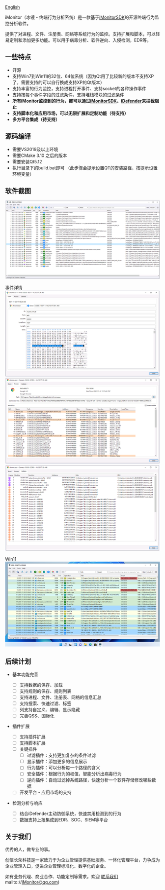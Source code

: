 [English](./README_EN.md) 

iMonitor（冰镜 - 终端行为分析系统）是一款基于[iMonitorSDK](https://github.com/wecooperate/iMonitorSDK)的开源终端行为监控分析软件。

提供了对进程、文件、注册表、网络等系统行为的监控。支持扩展和脚本，可以轻易定制和添加更多功能。可以用于病毒分析、软件逆向、入侵检测，EDR等。

## 一些特点

-   开源
-   支持Win7到Win11的32位、64位系统（因为Qt用了比较新的版本不支持XP了，需要支持的可以自行换成支持XP的Qt版本）
-   支持丰富的行为监控，支持进程打开事件、支持socket的各种操作事件
-   支持按每个事件字段的过滤条件，支持堆栈模块的过滤条件
-   **所有iMonitor监控到的行为，都可以通过[iMonitorSDK](https://github.com/wecooperate/iMonitorSDK)、[iDefender](https://github.com/wecooperate/iDefender)来拦截阻止**
-   **支持脚本化和应用市场，可以无限扩展和定制功能（待支持）**
-   **多方平台集成（待支持）**

## 源码编译

-   需要VS2019及以上环境
-   需要CMake 3.10 之后的版本
-   需要安装Qt5.12
-   执行目录下的build.bat即可 （此步骤会提示设置QT的安装路径，按提示设置环境变量）

## 软件截图

![normal](./doc/normal.png)

事件详情
![](./doc/bin.png)
![process](./doc/process.png)
![callstack](./doc/callstack.png)

Win11
![color](./doc/color.png)

## 后续计划

- 基本功能完善

  - [ ] 支持数据的保存、加载
  - [ ] 支持规则的保存、规则列表
  - [ ] 支持进程、文件、注册表、网络的信息汇总
  - [ ] 支持搜索、快速过滤、标签
  - [ ] 列支持自定义、编辑、显示隐藏
  - [ ] 完善QSS、国际化
- 插件扩展

  - [ ] 支持插件扩展
  - [ ] 支持脚本扩展
  - [ ] 关键插件
    - [ ] 过滤插件：支持更加复杂的条件过滤
    - [ ] 显示插件：添加更多的信息展示
    - [ ] 行为插件：可以分析每一个路径的含义
    - [ ] 安全插件：根据行为的权值，智能分析出病毒行为
    - [ ] 逆向插件：自动过滤掉系统路径，快速分析一个软件存储修改哪些数据
  - [ ] 开发平台 - 应用市场的支持
- 检测分析与响应

  - [ ] 结合iDefender主动防御系统，快速禁用检测到的行为
  - [ ] 数据支持上报集成到EDR、SOC、SIEM等平台

## 关于我们

优秀的人，做专业的事。

创信长荣科技是一家致力于为企业管理提供基础服务、一体化管理平台，力争成为企业管理入口，促进企业管理标准化、数字化的企业。



如有业务代理、商业合作、功能定制等需求，欢迎 [联系我们](mailto://iMonitor@qq.com)mailto://iMonitor@qq.com)

